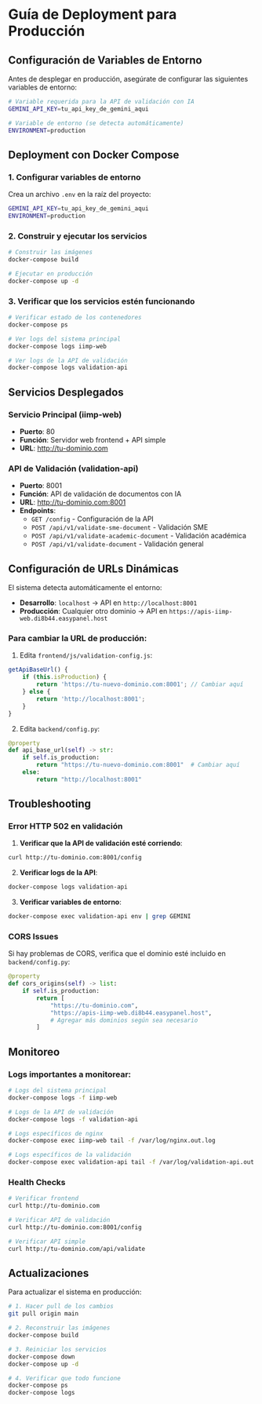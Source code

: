 # Guía de Deployment para Producción

## Configuración de Variables de Entorno

Antes de desplegar en producción, asegúrate de configurar las siguientes variables de entorno:

```bash
# Variable requerida para la API de validación con IA
GEMINI_API_KEY=tu_api_key_de_gemini_aqui

# Variable de entorno (se detecta automáticamente)
ENVIRONMENT=production
```

## Deployment con Docker Compose

### 1. Configurar variables de entorno

Crea un archivo `.env` en la raíz del proyecto:

```bash
GEMINI_API_KEY=tu_api_key_de_gemini_aqui
ENVIRONMENT=production
```

### 2. Construir y ejecutar los servicios

```bash
# Construir las imágenes
docker-compose build

# Ejecutar en producción
docker-compose up -d
```

### 3. Verificar que los servicios estén funcionando

```bash
# Verificar estado de los contenedores
docker-compose ps

# Ver logs del sistema principal
docker-compose logs iimp-web

# Ver logs de la API de validación
docker-compose logs validation-api
```

## Servicios Desplegados

### Servicio Principal (iimp-web)
- **Puerto**: 80
- **Función**: Servidor web frontend + API simple
- **URL**: http://tu-dominio.com

### API de Validación (validation-api)
- **Puerto**: 8001
- **Función**: API de validación de documentos con IA
- **URL**: http://tu-dominio.com:8001
- **Endpoints**:
  - `GET /config` - Configuración de la API
  - `POST /api/v1/validate-sme-document` - Validación SME
  - `POST /api/v1/validate-academic-document` - Validación académica
  - `POST /api/v1/validate-document` - Validación general

## Configuración de URLs Dinámicas

El sistema detecta automáticamente el entorno:

- **Desarrollo**: `localhost` → API en `http://localhost:8001`
- **Producción**: Cualquier otro dominio → API en `https://apis-iimp-web.di8b44.easypanel.host`

### Para cambiar la URL de producción:

1. Edita `frontend/js/validation-config.js`:
```javascript
getApiBaseUrl() {
    if (this.isProduction) {
        return 'https://tu-nuevo-dominio.com:8001'; // Cambiar aquí
    } else {
        return 'http://localhost:8001';
    }
}
```

2. Edita `backend/config.py`:
```python
@property
def api_base_url(self) -> str:
    if self.is_production:
        return "https://tu-nuevo-dominio.com:8001"  # Cambiar aquí
    else:
        return "http://localhost:8001"
```

## Troubleshooting

### Error HTTP 502 en validación

1. **Verificar que la API de validación esté corriendo**:
```bash
curl http://tu-dominio.com:8001/config
```

2. **Verificar logs de la API**:
```bash
docker-compose logs validation-api
```

3. **Verificar variables de entorno**:
```bash
docker-compose exec validation-api env | grep GEMINI
```

### CORS Issues

Si hay problemas de CORS, verifica que el dominio esté incluido en `backend/config.py`:

```python
@property
def cors_origins(self) -> list:
    if self.is_production:
        return [
            "https://tu-dominio.com",
            "https://apis-iimp-web.di8b44.easypanel.host",
            # Agregar más dominios según sea necesario
        ]
```

## Monitoreo

### Logs importantes a monitorear:

```bash
# Logs del sistema principal
docker-compose logs -f iimp-web

# Logs de la API de validación
docker-compose logs -f validation-api

# Logs específicos de nginx
docker-compose exec iimp-web tail -f /var/log/nginx.out.log

# Logs específicos de la validación
docker-compose exec validation-api tail -f /var/log/validation-api.out.log
```

### Health Checks

```bash
# Verificar frontend
curl http://tu-dominio.com

# Verificar API de validación
curl http://tu-dominio.com:8001/config

# Verificar API simple
curl http://tu-dominio.com/api/validate
```

## Actualizaciones

Para actualizar el sistema en producción:

```bash
# 1. Hacer pull de los cambios
git pull origin main

# 2. Reconstruir las imágenes
docker-compose build

# 3. Reiniciar los servicios
docker-compose down
docker-compose up -d

# 4. Verificar que todo funcione
docker-compose ps
docker-compose logs
```